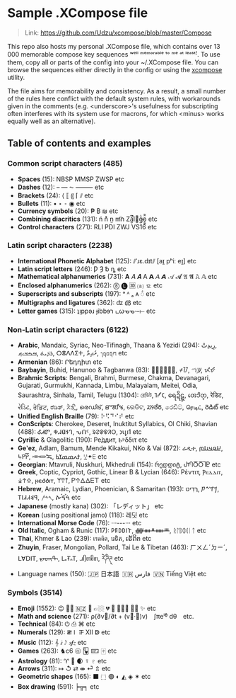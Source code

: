 
# Sample .XCompose file

> Link: https://github.com/Udzu/xcompose/blob/master/Compose

This repo also hosts my personal .XCompose file, which contains over 13 000 memorable compose key sequences ʷᵉˡˡ ᵐᵉᵐᵒʳᵃᵇˡᵉ ᵗᵒ ᵐᵉ ᵃᵗ ˡᵉᵃˢᵗꜝ. To use them, copy all or parts of the config into your ~/.XCompose file. You can browse the sequences either directly in the config or using the [xcompose](https://github.com/Udzu/xcompose/) utility.

The file aims for memorability and consistency. As a result, a small number of the rules here conflict with the default system rules, with workarounds given in the comments (e.g. \<underscore>'s usefulness for subscripting often interferes with its system use for macrons, for which \<minus> works equally well as an alternative).

## Table of contents and examples

### Common script characters (485)
* **Spaces** (15): NBSP MMSP ZWSP etc
* **Dashes** (12): – — ⁓ ⸻ etc
* **Brackets** (24): ⟨ ⟦ ⸨ ⌈ ⫽ etc
* **Bullets** (11): • ‣ ⁃ ◉ etc
* **Currency symbols** (20): ₱ ₿ ₪ etc
* **Combining diacritics** (131): ń n̊ n̫ m͡n Zǎ̺̣͆̚l⃪ğ̶̍ö̱̰̥̂̃ etc
* **Control characters** (271): RLI PDI ZWJ VS16 etc

### Latin script characters (2238)
* **International Phonetic Alphabet** (125): ⫽ˈɹɛ.dɪt⫽ [aɪ̯ pʰiː eɪ̯] etc
* **Latin script letters** (246): Ƿ Ȝ ␢ ȵ etc
* **Mathematical alphanumerics** (731): 𝐀 𝐴 𝑨 A 𝗔 𝘈 𝘼 𝒜 𝓐 𝔄 𝕬 𝙰 𝔸 etc
* **Enclosed alphanumerics** (262): ⓼ 🅛 🆛 ⒜ ⒓ etc
* **Superscripts and subscripts** (197): ᵃ ᴬ ₐ ᴀ ◌ͣ etc
* **Multigraphs and ligatures** (362): ʣ ㏈ etc
* **Letter games** (315): ʇᴉppǝɹ ɟibbɘר டωᓀᓀ·–⟝ etc

### Non-Latin script characters (6122)
* **Arabic**, Mandaic, Syriac, Neo-Tifinagh, Thaana & Yezidi (294): ⁧رِيدِتْ⁩, ⁧ࡓࡏࡃࡉࡕ⁩, ⁧ܪܕ݁ܝܬ݁⁩, ⵔⴻⴷⴷⵉⵜ, ⁧ރެދިތް⁩, ⁧𐺎𐺩𐺋𐺨𐺕⁩ etc
* **Armenian** (86): Րեդդիտ etc
* **Baybayin**, Buhid, Hanunoo & Tagbanwa (83): ᜍᜒᜇᜒᜆ᜔, ᝍᝒᝇᝒ, ᜭᜲᜧᜲᜦ᜴, ᝮᝲᝧᝲ
* **Brahmic Scripts**: Bengali, Brahmi, Burmese, Chakma, Devanagari, Gujarati, Gurmukhi, Kannada, Limbu, Malayalam, Meitei, Odia, Saurashtra, Sinhala, Tamil, Telugu (1304): রেডিট, 𑀭𑁂𑀟𑀺𑀝, ရေဍိဋ္, 𑄢𑄬𑄘𑄨𑄖𑄳, रेडिट, રેડિટ, ਰੇਡਿਟ, ರೆಡಿತ್, ᤖᤧᤍᤡᤳ, രെഡിട്, ꯔꯦꯗꯤꯠ, ରେଡିଟ, ꢬꢾꢞꢶꢜ, රෙඩිට්, ரெடிட், రెడిట్ etc
* **Unified English Braille** (79): ⠗⠫⠙⠊⠞ etc
* **ConScripts**: Cherokee, Deseret, Inuktitut Syllabics, Ol Chiki, Shavian (488): ᎴᏗᏛ, 𐐡𐐇𐐔𐐆𐐓, ᕃᑎᑦ, ᱨᱮᱫᱫᱤᱛ, 𐑮𐑧𐑛𐑦𐑑 etc
* **Cyrillic** & Glagolitic (190): Ре́ддит, Ⱃⰵδδιτ etc
* **Geʽez**, Adlam, Bamum, Mende Kikakui, NKo & Vai (872): ሬዲተ, ⁧𞤈𞤫𞤣𞤭𞤼⁩, ꚥꛤꛤ꛱, ⁧𞠺𞠾𞡊⁩, ⁧ߙߍߘߘߌߕ⁩, ꗸꔹꗋ etc
* **Georgian**: Mtavruli, Nuskhuri, Mkhedruli (154): რედდიტ, ႰႤႣႣႨႲ etc
* **Greek**, Coptic, Cypriot, Gothic, Linear B & Lycian (646): Ρέντιτ, Ⲣⲉⲇⲇⲓⲧ, ⁧𐠤𐠯𐠮⁩, 𐍂𐌴𐌳𐌳𐌹𐍄, 𐀩𐀇𐀵, 𐊕𐊁𐊅𐊅𐊆𐊗 etc
* **Hebrew**, Aramaic, Lydian, Phoenician, & Samaritan (193): ⁧רֶדִיט⁩, ⁧𐡓𐡃𐡉𐡕⁩, ⁧𐤭𐤤𐤣𐤣𐤦𐤯⁩, ⁧𐤓𐤃𐤕⁩, ⁧ࠓࠝࠃࠪࠕ⁩ etc
* **Japanese** (mostly kana) (302): 「レディット」 etc
* **Korean** (using positional jamo) (118): 레딧 etc
* **International Morse Code** (76): ···---··· etc
* **Old Italic**, Ogham & Runic (117): 𐌓𐌄𐌃𐌃𐌉𐌕, ᚏᚓᚇᚔᚈ, ᚱᛖᛞᛞᛁᛏ etc
* **Thai**, Khmer & Lao (239): เรดดิต, រេទិត, ເຣັດິຕ etc
* **Zhuyin**, Fraser, Mongolian, Pollard, Tai Le & Tibetan (463): ㄏㄨㄥˊㄉㄧˊ, ꓡꓯꓓꓲꓔ, ᠷᠡᠳᠢᠲ, 𖼖𖽝𖼋𖽡𖼊, ᥘᥦᥖᥤᥖ, རེཌིཊ྄ etc
* Language names (150): 🇯🇵 日本語 🇮🇷 ⁧فارس⁩ 🇻🇳 Tiếng Việt etc

### Symbols (3514)
* **Emoji** (1552): 😉 👌🏾 🇳🇿 🫡 👉🏼 💔 🤣 🤦🏽‍♀️ 🏳️‍⚧️ ✨ etc
* **Math and science** (271): ρ(∂v⃗/∂t + (v⃗·∇)v) ∫πeⁱᶿ dθ etc.
* **Technical** (84): ⏻ ⎙ ⌘ etc
* **Numerals** (129): 𝍸𝍷 𝍵 Ⅻ ↁ etc
* **Music** (112): 𝄞 𝅗𝅨𝅥 𝅃𝅥𝅮 𝆍𝆑𝆎 etc
* **Games** (263): ♞c6 🩡 🂽 🁖 🀄︎ etc
* **Astrology** (81): ♈ 🐉 🌒 ☿ ♇ etc
* **Arrows** (311): ↦ ↺ ⇄ ⇼ ⏎ ⇬ etc
* **Geometric shapes** (165): ⬛ ⬚ 🟣 ◐ ◭ ◈ ✶ etc
* **Box drawing** (591): ╞╦╕ etc
